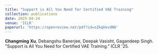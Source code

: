 ```yaml
---
title: "Support is All You Need for Certified VAE Training"
collection: publications
date: 2025-04-24
venue: 'ICLR'
paperurl: 'https://openreview.net/pdf?id=oZkqkkvdND'
---
```


**Changming Xu**, Debangshu Banerjee, Deepak Vasisht, Gagandeep Singh. "Support is All You Need for Certified VAE Training." ICLR '25.